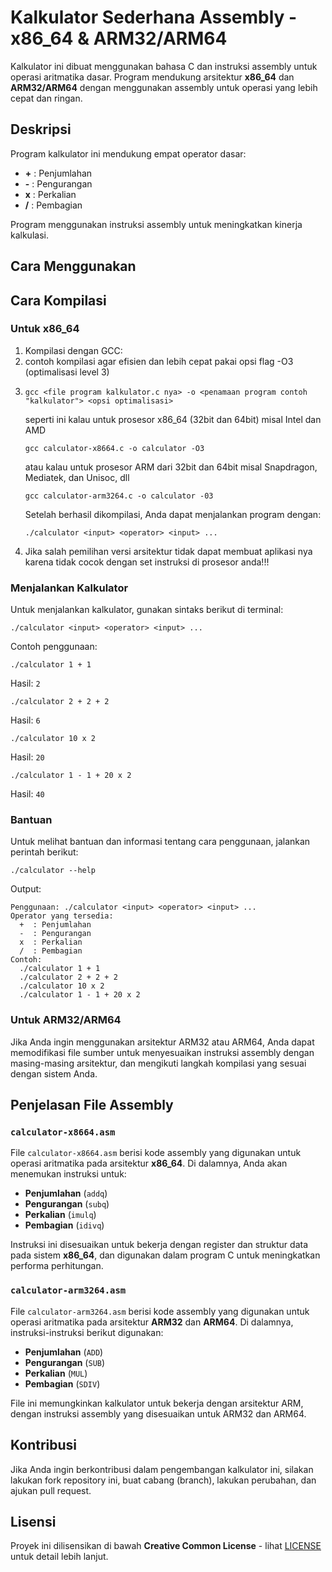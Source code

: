 # Kalkulator Sederhana Assembly - x86_64 & ARM32/ARM64

Kalkulator ini dibuat menggunakan bahasa C dan instruksi assembly untuk operasi aritmatika dasar. Program mendukung arsitektur **x86_64** dan **ARM32/ARM64** dengan menggunakan assembly untuk operasi yang lebih cepat dan ringan.

## Deskripsi

Program kalkulator ini mendukung empat operator dasar:
- **+** : Penjumlahan
- **-** : Pengurangan
- **x** : Perkalian
- **/** : Pembagian

Program menggunakan instruksi assembly untuk meningkatkan kinerja kalkulasi.

## Cara Menggunakan

## Cara Kompilasi

### Untuk x86_64
1. Kompilasi dengan GCC:
2. contoh kompilasi agar efisien dan lebih cepat pakai opsi flag -O3 (optimalisasi level 3)
3. ```
   gcc <file program kalkulator.c nya> -o <penamaan program contoh "kalkulator"> <opsi optimalisasi>
   ```
   seperti ini kalau untuk prosesor x86_64 (32bit dan 64bit) misal Intel dan AMD
   ```
   gcc calculator-x8664.c -o calculator -O3
   ```
   atau kalau untuk prosesor ARM dari 32bit dan 64bit misal Snapdragon, Mediatek, dan Unisoc, dll
	 ```
   gcc calculator-arm3264.c -o calculator -03
   ```
   Setelah berhasil dikompilasi, Anda dapat menjalankan program dengan:
   ```
   ./calculator <input> <operator> <input> ...
   ```
4. Jika salah pemilihan versi arsitektur tidak dapat membuat aplikasi nya karena tidak cocok dengan set instruksi di prosesor anda!!!

### Menjalankan Kalkulator
Untuk menjalankan kalkulator, gunakan sintaks berikut di terminal:
```
./calculator <input> <operator> <input> ...
```

Contoh penggunaan:
```
./calculator 1 + 1
```
Hasil: `2`

```
./calculator 2 + 2 + 2
```
Hasil: `6`

```
./calculator 10 x 2
```
Hasil: `20`

```
./calculator 1 - 1 + 20 x 2
```
Hasil: `40`

### Bantuan
Untuk melihat bantuan dan informasi tentang cara penggunaan, jalankan perintah berikut:
```
./calculator --help
```

Output:
```
Penggunaan: ./calculator <input> <operator> <input> ...
Operator yang tersedia:
  +  : Penjumlahan
  -  : Pengurangan
  x  : Perkalian
  /  : Pembagian
Contoh:
  ./calculator 1 + 1
  ./calculator 2 + 2 + 2
  ./calculator 10 x 2
  ./calculator 1 - 1 + 20 x 2
```

### Untuk ARM32/ARM64
Jika Anda ingin menggunakan arsitektur ARM32 atau ARM64, Anda dapat memodifikasi file sumber untuk menyesuaikan instruksi assembly dengan masing-masing arsitektur, dan mengikuti langkah kompilasi yang sesuai dengan sistem Anda.

## Penjelasan File Assembly

### `calculator-x8664.asm`

File `calculator-x8664.asm` berisi kode assembly yang digunakan untuk operasi aritmatika pada arsitektur **x86_64**. Di dalamnya, Anda akan menemukan instruksi untuk:
- **Penjumlahan** (`addq`)
- **Pengurangan** (`subq`)
- **Perkalian** (`imulq`)
- **Pembagian** (`idivq`)

Instruksi ini disesuaikan untuk bekerja dengan register dan struktur data pada sistem **x86_64**, dan digunakan dalam program C untuk meningkatkan performa perhitungan.

### `calculator-arm3264.asm`

File `calculator-arm3264.asm` berisi kode assembly yang digunakan untuk operasi aritmatika pada arsitektur **ARM32** dan **ARM64**. Di dalamnya, instruksi-instruksi berikut digunakan:
- **Penjumlahan** (`ADD`)
- **Pengurangan** (`SUB`)
- **Perkalian** (`MUL`)
- **Pembagian** (`SDIV`)

File ini memungkinkan kalkulator untuk bekerja dengan arsitektur ARM, dengan instruksi assembly yang disesuaikan untuk ARM32 dan ARM64.

## Kontribusi

Jika Anda ingin berkontribusi dalam pengembangan kalkulator ini, silakan lakukan fork repository ini, buat cabang (branch), lakukan perubahan, dan ajukan pull request.

## Lisensi

Proyek ini dilisensikan di bawah **Creative Common License** - lihat [LICENSE](LICENSE) untuk detail lebih lanjut.
